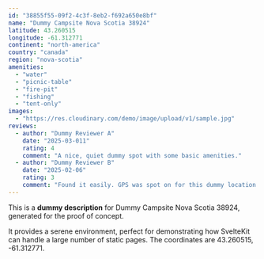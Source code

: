 ```yaml
---
id: "38855f55-09f2-4c3f-8eb2-f692a650e8bf"
name: "Dummy Campsite Nova Scotia 38924"
latitude: 43.260515
longitude: -61.312771
continent: "north-america"
country: "canada"
region: "nova-scotia"
amenities:
  - "water"
  - "picnic-table"
  - "fire-pit"
  - "fishing"
  - "tent-only"
images:
  - "https://res.cloudinary.com/demo/image/upload/v1/sample.jpg"
reviews:
  - author: "Dummy Reviewer A"
    date: "2025-03-011"
    rating: 4
    comment: "A nice, quiet dummy spot with some basic amenities."
  - author: "Dummy Reviewer B"
    date: "2025-02-06"
    rating: 3
    comment: "Found it easily. GPS was spot on for this dummy location."
---
```


This is a **dummy description** for Dummy Campsite Nova Scotia 38924, generated for the proof of concept.

It provides a serene environment, perfect for demonstrating how SvelteKit can handle a large number of static pages. The coordinates are 43.260515, -61.312771.
